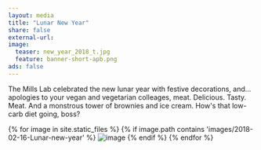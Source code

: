 ```yaml
---
layout: media 
title: "Lunar New Year"
share: false
external-url: 
image:
  teaser: new_year_2018_t.jpg
  feature: banner-short-apb.png
ads: false
---
```

The Mills Lab celebrated the new lunar year with festive decorations, and... apologies to your vegan and vegetarian colleages, meat. Delicious. Tasty. Meat. And a monstrous tower of brownies and ice cream. How's that low-carb diet going, boss?

<div>
{% for image in site.static_files %}
    {% if image.path contains 'images/2018-02-16-Lunar-new-year' %}
        <img src="{{ site.baseurl }}{{ image.path }}" alt="image" />
    {% endif %}
{% endfor %}
</div>
